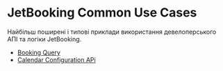 # JetBooking Common Use Cases

Найбільш поширені і типові приклади використання девелоперського АПІ та логіки JetBooking.

* [Booking Query](/06-jet-booking/02-common-use-cases/01-booking-query)
* [Calendar Configuration APi](/06-jet-booking/02-common-use-cases/02-calendar-configuration-api)